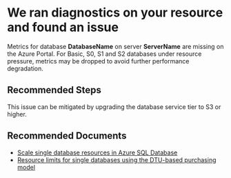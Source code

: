 <properties
    pageTitle="Database metrics are missing due to low SLO"
    description="Metrics are missing due to low SLO"
    infoBubbleText="Database metrics are missing due to low SLO. See details on the right."
    service="microsoft.sql"
    resource="servers"
    authors="yujzhan"
    ms.author="yujzhan"
    displayOrder=""
    articleId="MissingMetricsLowSlo_9183A4AE-2FC7-4150-94BF-416B19C15359"
    diagnosticScenario="MissingeMtricsLowSlo"
    selfHelpType="diagnostics"
    supportTopicIds="32630435,32630434,32630412"
    resourceTags=""
    productPesIds="13491"
    cloudEnvironments="Public, Fairfax, MoonCake, blackforest, usnat, ussec"
    ownershipId="AzureData_AzureSQLDB_Telemetry"
/>

# We ran diagnostics on your resource and found an issue

<!--issueDescription-->
Metrics for database **<!--$DatabaseName-->DatabaseName<!--/$DatabaseName-->** on server **<!--$ServerName-->ServerName<!--/$ServerName-->** are missing on the Azure Portal. For Basic, S0, S1 and S2 databases under resource pressure, metrics may be dropped to avoid further performance degradation.
<!--/issueDescription--> 

## **Recommended Steps**

This issue can be mitigated by upgrading the database service tier to S3 or higher.

## **Recommended Documents**
 
* [Scale single database resources in Azure SQL Database](https://docs.microsoft.com/azure/azure-sql/database/single-database-scale)
* [Resource limits for single databases using the DTU-based purchasing model](https://docs.microsoft.com/azure/sql-database/sql-database-dtu-resource-limits-single-databases)